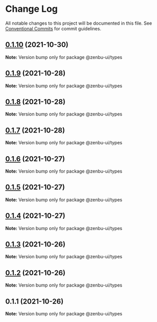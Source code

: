 # Change Log

All notable changes to this project will be documented in this file.
See [Conventional Commits](https://conventionalcommits.org) for commit guidelines.

## [0.1.10](https://github.com/KodepandaID/zenbu-ui/compare/@zenbu-ui/types@0.1.9...@zenbu-ui/types@0.1.10) (2021-10-30)

**Note:** Version bump only for package @zenbu-ui/types





## [0.1.9](https://github.com/KodepandaID/zenbu-ui/compare/@zenbu-ui/types@0.1.8...@zenbu-ui/types@0.1.9) (2021-10-28)

**Note:** Version bump only for package @zenbu-ui/types





## [0.1.8](https://github.com/KodepandaID/zenbu-ui/compare/@zenbu-ui/types@0.1.7...@zenbu-ui/types@0.1.8) (2021-10-28)

**Note:** Version bump only for package @zenbu-ui/types





## [0.1.7](https://github.com/KodepandaID/zenbu-ui/compare/@zenbu-ui/types@0.1.6...@zenbu-ui/types@0.1.7) (2021-10-28)

**Note:** Version bump only for package @zenbu-ui/types





## [0.1.6](https://github.com/KodepandaID/zenbu-ui/compare/@zenbu-ui/types@0.1.5...@zenbu-ui/types@0.1.6) (2021-10-27)

**Note:** Version bump only for package @zenbu-ui/types





## [0.1.5](https://github.com/KodepandaID/zenbu-ui/compare/@zenbu-ui/types@0.1.4...@zenbu-ui/types@0.1.5) (2021-10-27)

**Note:** Version bump only for package @zenbu-ui/types





## [0.1.4](https://github.com/KodepandaID/zenbu-ui/compare/@zenbu-ui/types@0.1.3...@zenbu-ui/types@0.1.4) (2021-10-27)

**Note:** Version bump only for package @zenbu-ui/types





## [0.1.3](https://github.com/KodepandaID/zenbu-ui/compare/@zenbu-ui/types@0.1.2...@zenbu-ui/types@0.1.3) (2021-10-26)

**Note:** Version bump only for package @zenbu-ui/types





## [0.1.2](https://github.com/KodepandaID/zenbu-ui/compare/@zenbu-ui/types@0.1.1...@zenbu-ui/types@0.1.2) (2021-10-26)

**Note:** Version bump only for package @zenbu-ui/types





## 0.1.1 (2021-10-26)

**Note:** Version bump only for package @zenbu-ui/types
